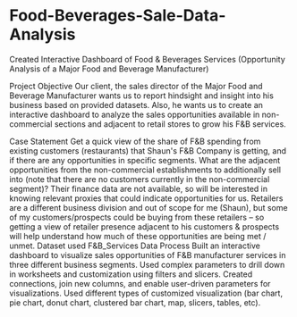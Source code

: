 # Food-Beverages-Sale-Data-Analysis
Created Interactive Dashboard of Food & Beverages Services (Opportunity Analysis of a Major Food and Beverage Manufacturer)

Project Objective
Our client, the sales director of the Major Food and Beverage Manufacturer wants us to report hindsight and insight into his business based on provided datasets. Also, he wants us to create an interactive dashboard to analyze the sales opportunities available in non-commercial sections and adjacent to retail stores to grow his F&B services.

Case Statement
Get a quick view of the share of F&B spending from existing customers (restaurants) that Shaun's F&B Company is getting, and if there are any opportunities in specific segments.
What are the adjacent opportunities from the non-commercial establishments to additionally sell into (note that there are no customers currently in the non-commercial segment)? Their finance data are not available, so will be interested in knowing relevant proxies that could indicate opportunities for us.
Retailers are a different business division and out of scope for me (Shaun), but some of my customers/prospects could be buying from these retailers – so getting a view of retailer presence adjacent to his customers & prospects will help understand how much of these opportunities are being met / unmet.
Dataset used
F&B_Services Data
Process
Built an interactive dashboard to visualize sales opportunities of F&B manufacturer services in three different business segments.
Used complex parameters to drill down in worksheets and customization using filters and slicers.
Created connections, join new columns, and enable user-driven parameters for visualizations.
Used different types of customized visualization (bar chart, pie chart, donut chart, clustered bar chart, map, slicers, tables, etc).
